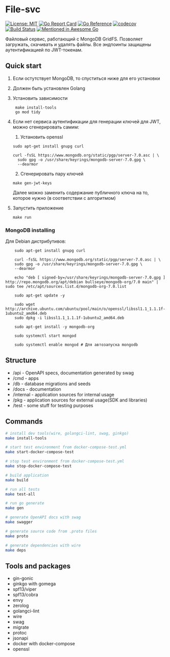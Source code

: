 # File-svc

[![License: MIT](https://img.shields.io/badge/License-MIT-yellow.svg)](https://opensource.org/licenses/MIT)
[![Go Report Card](https://goreportcard.com/badge/github.com/wajox/gobase)](https://goreportcard.com/report/github.com/wajox/gobase)
[![Go Reference](https://pkg.go.dev/badge/github.com/wajox/gobase.svg)](https://pkg.go.dev/github.com/wajox/gobase)
[![codecov](https://codecov.io/gh/wajox/gobase/branch/master/graph/badge.svg?token=0K79C2LH2K)](https://codecov.io/gh/wajox/gobase)
[![Build Status](https://travis-ci.org/wajox/gobase.svg?branch=master)](https://travis-ci.org/wajox/gobase)
[![Mentioned in Awesome Go](https://awesome.re/mentioned-badge.svg)](https://github.com/avelino/awesome-go)

Файловый сервис, работающий с MongoDB GridFS. 
Позволяет загружать, скачивать и удалять файлы. 
Все эндпоинты защищены аутентификацией по JWT-токенам.

## Quick start

1. Если остутствует MongoDB, то спуститься ниже для его установки
2. Должен быть установлен Golang
3. Установить зависимости
   ```
    make install-tools
    go mod tidy
   ```
4. Если нет сервиса аутентификации для генерации ключей для JWT, можно сгенерировать самим:
   1. Установить openssl 

    ```
    sudo apt-get install gnupg curl

    curl -fsSL https://www.mongodb.org/static/pgp/server-7.0.asc | \
      sudo gpg -o /usr/share/keyrings/mongodb-server-7.0.gpg \
      --dearmor
    ```
    2. Сгенерировать пару ключей
    ```
   make gen-jwt-keys
   ```
   Далее можно заменить содержание публичного ключа на то, 
которое нужно (в соответствии с алгоритмом)
5. Запустить приложение
   ```
   make run
   ```


### MongoDB installing
Для Debian дистрибутивов:
```
    sudo apt-get install gnupg curl
    
    curl -fsSL https://www.mongodb.org/static/pgp/server-7.0.asc | \
    sudo gpg -o /usr/share/keyrings/mongodb-server-7.0.gpg \
    --dearmor

    echo "deb [ signed-by=/usr/share/keyrings/mongodb-server-7.0.gpg ] http://repo.mongodb.org/apt/debian bullseye/mongodb-org/7.0 main" | sudo tee /etc/apt/sources.list.d/mongodb-org-7.0.list

    sudo apt-get update -y

    sudo wget http://archive.ubuntu.com/ubuntu/pool/main/o/openssl/libssl1.1_1.1.1f-1ubuntu2_amd64.deb
    sudo dpkg -i libssl1.1_1.1.1f-1ubuntu2_amd64.deb

    sudo apt-get install -y mongodb-org

    sudo systemctl start mongod
    
    sudo systemctl enable mongod # Для автозапуска mongodb
```
    

## Structure

* /api - OpenAPI specs, documentation generated by swag
* /cmd - apps
* /db - database migrations and seeds
* /docs - documentation
* /internal - application sources for internal usage
* /pkg - application sources for external usage(SDK and libraries)
* /test - some stuff for testing purposes

## Commands
```sh
# install dev tools(wire, golangci-lint, swag, ginkgo)
make install-tools

# start test environment from docker-compose-test.yml
make start-docker-compose-test

# stop test environment from docker-compose-test.yml
make stop-docker-compose-test

# build application
make build

# run all tests
make test-all

# run go generate
make gen

# generate OpenAPI docs with swag
make swagger

# generate source code from .proto files
make proto

# generate dependencies with wire
make deps
```

## Tools and packages
* gin-gonic
* ginkgo with gomega
* spf13/viper
* spf13/cobra
* envy
* zerolog
* golangci-lint
* wire
* swag
* migrate
* protoc
* jsonapi
* docker with docker-compose
* openssl
